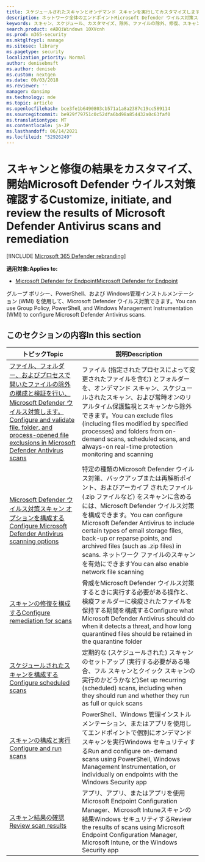 ```yaml
---
title: スケジュールされたスキャンとオンデマンド スキャンを実行してカスタマイズします。
description: ネットワーク全体のエンドポイントMicrosoft Defender ウイルス対策スキャンをカスタマイズして開始する
keywords: スキャン、スケジュール、カスタマイズ、除外、ファイルの除外、修復、スキャン結果、検疫、脅威の削除、クイック スキャン、フル スキャン、Microsoft Defender ウイルス対策
search.product: eADQiWindows 10XVcnh
ms.prod: m365-security
ms.mktglfcycl: manage
ms.sitesec: library
ms.pagetype: security
localization_priority: Normal
author: denisebmsft
ms.author: deniseb
ms.custom: nextgen
ms.date: 09/03/2018
ms.reviewer: ''
manager: dansimp
ms.technology: mde
ms.topic: article
ms.openlocfilehash: bce3fe1b6490803cb571a1a8a2387c19cc589114
ms.sourcegitcommit: be929f79751c0c52dfa6bd98a854432a0c63faf0
ms.translationtype: MT
ms.contentlocale: ja-JP
ms.lasthandoff: 06/14/2021
ms.locfileid: "52926249"
---
```

# <a name="customize-initiate-and-review-the-results-of-microsoft-defender-antivirus-scans-and-remediation"></a><span data-ttu-id="375c6-104">スキャンと修復の結果をカスタマイズ、開始Microsoft Defender ウイルス対策確認する</span><span class="sxs-lookup"><span data-stu-id="375c6-104">Customize, initiate, and review the results of Microsoft Defender Antivirus scans and remediation</span></span>

[!INCLUDE [Microsoft 365 Defender rebranding](../../includes/microsoft-defender.md)]


<span data-ttu-id="375c6-105">**適用対象:**</span><span class="sxs-lookup"><span data-stu-id="375c6-105">**Applies to:**</span></span>

- [<span data-ttu-id="375c6-106">Microsoft Defender for Endpoint</span><span class="sxs-lookup"><span data-stu-id="375c6-106">Microsoft Defender for Endpoint</span></span>](/microsoft-365/security/defender-endpoint/)

<span data-ttu-id="375c6-107">グループ ポリシー、PowerShell、および Windows管理インストルメンテーション (WMI) を使用して、Microsoft Defender ウイルス対策できます。</span><span class="sxs-lookup"><span data-stu-id="375c6-107">You can use Group Policy, PowerShell, and Windows Management Instrumentation (WMI) to configure Microsoft Defender Antivirus scans.</span></span> 

## <a name="in-this-section"></a><span data-ttu-id="375c6-108">このセクションの内容</span><span class="sxs-lookup"><span data-stu-id="375c6-108">In this section</span></span>

<span data-ttu-id="375c6-109">トピック</span><span class="sxs-lookup"><span data-stu-id="375c6-109">Topic</span></span> | <span data-ttu-id="375c6-110">説明</span><span class="sxs-lookup"><span data-stu-id="375c6-110">Description</span></span>
---|---
[<span data-ttu-id="375c6-111">ファイル、フォルダー、およびプロセスで開いたファイルの除外の構成と検証を行い、Microsoft Defender ウイルス対策します。</span><span class="sxs-lookup"><span data-stu-id="375c6-111">Configure and validate file, folder, and process-opened file exclusions in Microsoft Defender Antivirus scans</span></span>](configure-exclusions-microsoft-defender-antivirus.md) | <span data-ttu-id="375c6-112">ファイル (指定されたプロセスによって変更されたファイルを含む) とフォルダーを、オンデマンド スキャン、スケジュールされたスキャン、および常時オンのリアルタイム保護監視とスキャンから除外できます。</span><span class="sxs-lookup"><span data-stu-id="375c6-112">You can exclude files (including files modified by specified processes) and folders from on-demand scans, scheduled scans, and always-on real-time protection monitoring and scanning</span></span>
[<span data-ttu-id="375c6-113">Microsoft Defender ウイルス対策スキャン オプションを構成する</span><span class="sxs-lookup"><span data-stu-id="375c6-113">Configure Microsoft Defender Antivirus scanning options</span></span>](configure-advanced-scan-types-microsoft-defender-antivirus.md) | <span data-ttu-id="375c6-114">特定の種類のMicrosoft Defender ウイルス対策、バックアップまたは再解析ポイント、およびアーカイブ されたファイル (.zip ファイルなど) をスキャンに含めるには、Microsoft Defender ウイルス対策 を構成できます。</span><span class="sxs-lookup"><span data-stu-id="375c6-114">You can configure Microsoft Defender Antivirus to include certain types of email storage files, back-up or reparse points, and archived files (such as .zip files) in scans.</span></span> <span data-ttu-id="375c6-115">ネットワーク ファイルのスキャンを有効にできます</span><span class="sxs-lookup"><span data-stu-id="375c6-115">You can also enable network file scanning</span></span>
[<span data-ttu-id="375c6-116">スキャンの修復を構成する</span><span class="sxs-lookup"><span data-stu-id="375c6-116">Configure remediation for scans</span></span>](configure-remediation-microsoft-defender-antivirus.md) | <span data-ttu-id="375c6-117">脅威をMicrosoft Defender ウイルス対策するときに実行する必要がある操作と、検疫フォルダーに検疫されたファイルを保持する期間を構成する</span><span class="sxs-lookup"><span data-stu-id="375c6-117">Configure what Microsoft Defender Antivirus should do when it detects a threat, and how long quarantined files should be retained in the quarantine folder</span></span>
[<span data-ttu-id="375c6-118">スケジュールされたスキャンを構成する</span><span class="sxs-lookup"><span data-stu-id="375c6-118">Configure scheduled scans</span></span>](scheduled-catch-up-scans-microsoft-defender-antivirus.md) | <span data-ttu-id="375c6-119">定期的な (スケジュールされた) スキャンのセットアップ (実行する必要がある場合、フル スキャンとクイック スキャンの実行のかどうかなど)</span><span class="sxs-lookup"><span data-stu-id="375c6-119">Set up recurring (scheduled) scans, including when they should run and whether they run as full or quick scans</span></span>
[<span data-ttu-id="375c6-120">スキャンの構成と実行</span><span class="sxs-lookup"><span data-stu-id="375c6-120">Configure and run scans</span></span>](run-scan-microsoft-defender-antivirus.md) | <span data-ttu-id="375c6-121">PowerShell、Windows 管理インストルメンテーション、またはアプリを使用してエンドポイントで個別にオンデマンド スキャンを実行Windows セキュリティする</span><span class="sxs-lookup"><span data-stu-id="375c6-121">Run and configure on-demand scans using PowerShell, Windows Management Instrumentation, or individually on endpoints with the Windows Security app</span></span>
[<span data-ttu-id="375c6-122">スキャン結果の確認</span><span class="sxs-lookup"><span data-stu-id="375c6-122">Review scan results</span></span>](review-scan-results-microsoft-defender-antivirus.md) | <span data-ttu-id="375c6-123">アプリ、アプリ、またはアプリを使用Microsoft Endpoint Configuration Manager、Microsoft Intuneスキャンの結果Windows セキュリティする</span><span class="sxs-lookup"><span data-stu-id="375c6-123">Review the results of scans using  Microsoft Endpoint Configuration Manager, Microsoft Intune, or the Windows Security app</span></span>
